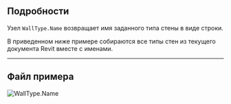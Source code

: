 ## Подробности
Узел `WallType.Name` возвращает имя заданного типа стены в виде строки.

В приведенном ниже примере собираются все типы стен из текущего документа Revit вместе с именами.
___
## Файл примера

![WallType.Name](./Revit.Elements.WallType.Name_img.jpg)
